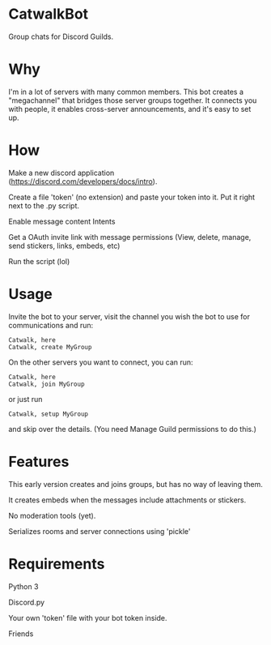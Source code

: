 # CatwalkBot
Group chats for Discord Guilds.

# Why
I'm in a lot of servers with many common members. This bot creates a "megachannel" that bridges those server groups together.
It connects you with people, it enables cross-server announcements, and it's easy to set up.

# How
Make a new discord application (https://discord.com/developers/docs/intro).


Create a file 'token' (no extension) and paste your token into it. Put it right next to the .py script.


Enable message content Intents


Get a OAuth invite link with message permissions (View, delete, manage, send stickers, links, embeds, etc)

Run the script (lol)

# Usage
Invite the bot to your server, visit the channel you wish the bot to use for communications and run:
```
Catwalk, here
Catwalk, create MyGroup
```
On the other servers you want to connect, you can run:
```
Catwalk, here
Catwalk, join MyGroup
```
or just run
```
Catwalk, setup MyGroup
```
and skip over the details.
(You need Manage Guild permissions to do this.)

# Features
This early version creates and joins groups, but has no way of leaving them.

It creates embeds when the messages include attachments or stickers.

No moderation tools (yet).

Serializes rooms and server connections using 'pickle'

# Requirements

Python 3

Discord.py

Your own 'token' file with your bot token inside.

Friends

